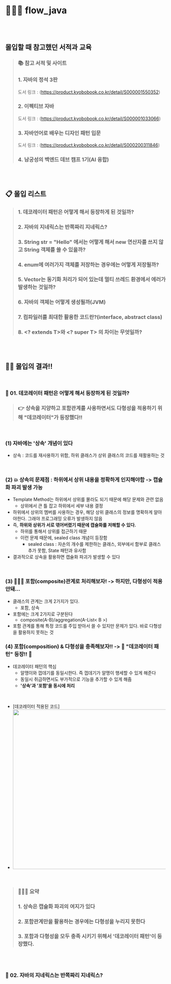 # 🏊🏻‍♂️ flow_java

<br>
<br>

## 몰입할 때 참고했던 서적과 교육 
> ### 📚 참고 서적 및 사이트 
> ### 1. 자바의 정석 3판
> 도서 링크 : (https://product.kyobobook.co.kr/detail/S000001550352)
> ### 2. 이펙티브 자바
> 도서 링크 : (https://product.kyobobook.co.kr/detail/S000001033066)
> ### 3. 자바언어로 배우는 디자인 패턴 입문
> 도서 링크 : (https://product.kyobobook.co.kr/detail/S000200311846)
> ### 4. 남궁성의 백엔드 데브 캠프 1기(AI 융합) 


<br>
<br>

## 📋 몰입 리스트 
> ### 1. 데코레이터 패턴은 어떻게 해서 등장하게 된 것일까?
> ### 2. 자바의 지네릭스는 반쪽짜리 지네릭스?
> ### 3. String str = "Hello" 에서는 어떻게 해서 new 연산자를 쓰지 않고 String 객체를 쓸 수 있을까?
> ### 4. enum에 여러가지 객체를 저장하는 경우에는 어떻게 저장될까?
> ### 5. Vector는 동기화 처리가 되어 있는데 멀티 쓰레드 환경에서 에러가 발생하는 것일까?
> ### 6. 자바의 객체는 어떻게 생성될까(JVM)
> ### 7. 컴파일러를 최대한 활용한 코드란?(interface, abstract class)
> ### 8. <? extends T>와 <? super  T> 의 차이는 무엇일까?

<br>
<br>


## ✍🏻 몰입의 결과!!

<br>

### 📌 01. 데코레이터 패턴은 어떻게 해서 등장하게 된 것일까?

> ### 👉 상속을 지양하고 포함관계를 사용하면서도 다형성을 적용하기 위해 "데코레이터"가 등장했다!! 

<br>

### (1) 자바에는 <b>'상속'</b> 개념이 있다
  - 상속 : 코드를 재사용하기 위함, 하위 클래스가 상위 클래스의 코드를 재활용하는 것 

<br>

### (2) 💥 상속의 문제점 : 하위에서 상위 내용을 정확하게 인지해야함 -> 캡슐화 파괴 발생 가능 
  - Template Method는 하위에서 상위를 몰라도 되기 때문에 해당 문제와 관련 없음
    - 상위에서 큰 틀 잡고 하위에서 세부 내용 결정
  - 하위에서 상위의 멤버를 사용하는 경우, 해당 상위 클래스의 정보를 명확하게 알아야한다. 그래야 프로그래밍 오류가 발생하지 않음 
  - 즉, <b>하위와 상위가 서로 엮어버렸기 때문에 캡슐화를 저해할 수 있다.</b>
    - 하위를 통해서 상위를 접근하기 때문
    - 이런 문제 때문에, sealed class 개념이 등장함
      - sealed class : 자손의 개수를 제한하는 클래스, 외부에서 함부로 클래스 추가 못함, State 패턴과 유사함
  - 결과적으로 상속을 활용하면 캡슐화 파괴가 발생할 수 있다

<br>

### (3) 🙋🏻‍♂️ 포함(composite)관계로 처리해보자! -> 하지만, 다형성이 적용 안돼...
  - 클래스의 관계는 크게 2가지가 있다.
    - 포함, 상속
  - 포함에는 크게 2가지로 구분된다
    - composite(A-B)/aggregation(A-List< B >)
  - 포함 관계를 통해 특정 코드를 주입 받아서 쓸 수 있지만 문제가 있다. 바로 다형성을 활용하지 못하는 것 


### (4) 포함(composition) & 다형성을 충족해보자!! ->  🎉 <b>"데코레이터 패턴"</b> 등장!! 🎉
  - 데코레이터 패턴의 핵심
    - 알맹이와 껍데기를 동일시한다. 즉 껍데기가 알맹이 행세할 수 있게 해준다
    - 동일시 취급하면서도 부가적으로 기능을 추가할 수 있게 해줌
    - <b>'상속'과 '포함'을 동시에 처리</b>
  
  <br>
  
  - [데코레이터 적용된 코드]
  - <img src="https://github.com/jongheonleee/flow_java/assets/87258372/07a2c387-0c74-4efd-bb07-27b0314380dc"  width="500" height="500"/>

<br>

> ### 🧑🏻‍🏫 요약
> ### 1. 상속은 캡슐화 파괴의 여지가 있다
> ### 2. 포함관계만을 활용하는 경우에는 다형성을 누리지 못한다
> ### 3. 포함과 다형성을 모두 충족 시키기 위해서 '데코레이터 패턴'이 등장했다.


<br>
<br>

### 📌 02. 자바의 지네릭스는 반쪽짜리 지네릭스?

